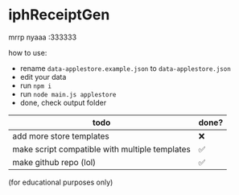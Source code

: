 # iphReceiptGen
mrrp nyaaa :333333

how to use:
- rename `data-applestore.example.json` to `data-applestore.json`
- edit your data
- run `npm i`
- run `node main.js applestore`
- done, check output folder

| todo | done?                   | 
| ---- | ----                    |
| add more store templates       | ❌ 
| make script compatible with multiple templates | ✅ 
| make github repo (lol)         | ✅ 

(for educational purposes only)